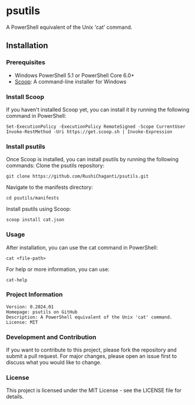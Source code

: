 # psutils

A PowerShell equivalent of the Unix 'cat' command.

## Installation

### Prerequisites

- Windows PowerShell 5.1 or PowerShell Core 6.0+
- [Scoop](https://scoop.sh/): A command-line installer for Windows

### Install Scoop

If you haven't installed Scoop yet, you can install it by running the following command in PowerShell:

```
Set-ExecutionPolicy -ExecutionPolicy RemoteSigned -Scope CurrentUser
Invoke-RestMethod -Uri https://get.scoop.sh | Invoke-Expression
```
### Install psutils

Once Scoop is installed, you can install psutils by running the following commands:
Clone the psutils repository:
```
git clone https://github.com/RushiChaganti/psutils.git
```
Navigate to the manifests directory:
```
cd psutils/manifests
```
Install psutils using Scoop:
```
scoop install cat.json
```
### Usage

After installation, you can use the cat command in PowerShell:
```
cat <file-path>
```
For help or more information, you can use:

```
cat-help
```
### Project Information

    Version: 0.2024.01
    Homepage: psutils on GitHub
    Description: A PowerShell equivalent of the Unix 'cat' command.
    License: MIT

### Development and Contribution

If you want to contribute to this project, please fork the repository and submit a pull request. For major changes, please open an issue first to discuss what you would like to change.
### License

This project is licensed under the MIT License - see the LICENSE file for details.
